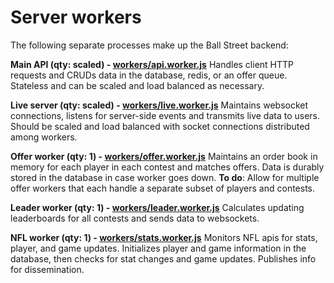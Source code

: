 # Server workers

The following separate processes make up the Ball Street backend:

**Main API (qty: scaled) - [workers/api.worker.js](https://github.com/benb116/Ball-Street/blob/master/server/workers/api.worker.js)**
Handles client HTTP requests and CRUDs data in the database, redis, or an offer queue. Stateless and can be scaled and load balanced as necessary.

**Live server (qty: scaled) - [workers/live.worker.js](https://github.com/benb116/Ball-Street/blob/master/server/workers/live.worker.js)**
Maintains websocket connections, listens for server-side events and transmits live data to users. Should be scaled and load balanced with socket connections distributed among workers.

**Offer worker (qty: 1) - [workers/offer.worker.js](https://github.com/benb116/Ball-Street/blob/master/server/workers/offer.worker.js)**
Maintains an order book in memory for each player in each contest and matches offers. Data is durably stored in the database in case worker goes down. **To do**: Allow for multiple offer workers that each handle a separate subset of players and contests.

**Leader worker (qty: 1) - [workers/leader.worker.js](https://github.com/benb116/Ball-Street/blob/master/server/workers/leader.worker.js)**
Calculates updating leaderboards for all contests and sends data to websockets.

**NFL worker (qty: 1) - [workers/stats.worker.js](https://github.com/benb116/Ball-Street/blob/master/server/workers/nfl.worker.js)**
Monitors NFL apis for stats, player, and game updates. Initializes player and game information in the database, then checks for stat changes and game updates. Publishes info for dissemination.
